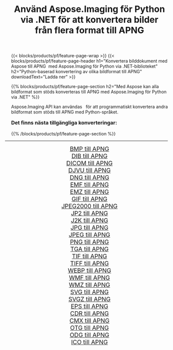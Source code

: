 ﻿---
title: Använd Aspose.Imaging för Python via .NET för att konvertera bilder från flera format till APNG 
weight: 3920
url: /sv/python-net/conversion/to/apng/ 
lang: sv
langdirlevel: 2
locales: zh-hans,ja,it,ru,de,es,fr,nl,id,lt,pl,pt,vi,tr,ko,zh-hant,ar,hi,th,sv,cs,uk,he
description: Du kan använda Aspose.Imaging för Python via .NET-biblioteket för att konvertera från en mängd olika format till APNG
---

{{< blocks/products/pf/feature-page-wrap >}}
{{< blocks/products/pf/feature-page-header h1="Konvertera bilddokument med Aspose till APNG  med Aspose.Imaging för Python via .NET-biblioteket" h2="Python-baserad konvertering av olika bildformat till APNG" downloadText="Ladda ner" >}}


{{% blocks/products/pf/feature-page-section  h2="Med Aspose kan alla bildformat som stöds konverteras till APNG med Aspose.Imaging för Python via .NET" %}}
<p align=justify>Aspose.Imaging API kan användas   för att programmatiskt konvertera andra bildformat som stöds till APNG med Python-språket.</p>
<h3 style="margin-top:16px;">
Det finns nästa tillgängliga konverteringar:
</h3>
{{% /blocks/products/pf/feature-page-section %}}
<div class="container-fluid productfamilypage bg-gray">
    <div class="convertypes bg-gray agp-content section">
        <div class="container">
		<hr style="margin-left:-20px;"/>
		<div class="row other-converters" style="gap: 10px;font-size: 19px;text-align:center;">
		    <div class='col-md-3 other-converter remove-lp remove-rp'><a href="/imaging/sv/python-net/conversion/bmp-to-apng/" style="padding:15px;">BMP till APNG</a></div>
<div class='col-md-3 other-converter remove-lp remove-rp'><a href="/imaging/sv/python-net/conversion/dib-to-apng/" style="padding:15px;">DIB till APNG</a></div>
<div class='col-md-3 other-converter remove-lp remove-rp'><a href="/imaging/sv/python-net/conversion/dicom-to-apng/" style="padding:15px;">DICOM till APNG</a></div>
<div class='col-md-3 other-converter remove-lp remove-rp'><a href="/imaging/sv/python-net/conversion/djvu-to-apng/" style="padding:15px;">DJVU till APNG</a></div>
<div class='col-md-3 other-converter remove-lp remove-rp'><a href="/imaging/sv/python-net/conversion/dng-to-apng/" style="padding:15px;">DNG till APNG</a></div>
<div class='col-md-3 other-converter remove-lp remove-rp'><a href="/imaging/sv/python-net/conversion/emf-to-apng/" style="padding:15px;">EMF till APNG</a></div>
<div class='col-md-3 other-converter remove-lp remove-rp'><a href="/imaging/sv/python-net/conversion/emz-to-apng/" style="padding:15px;">EMZ till APNG</a></div>
<div class='col-md-3 other-converter remove-lp remove-rp'><a href="/imaging/sv/python-net/conversion/gif-to-apng/" style="padding:15px;">GIF till APNG</a></div>
<div class='col-md-3 other-converter remove-lp remove-rp'><a href="/imaging/sv/python-net/conversion/jpeg2000-to-apng/" style="padding:15px;">JPEG2000 till APNG</a></div>
<div class='col-md-3 other-converter remove-lp remove-rp'><a href="/imaging/sv/python-net/conversion/jp2-to-apng/" style="padding:15px;">JP2 till APNG</a></div>
<div class='col-md-3 other-converter remove-lp remove-rp'><a href="/imaging/sv/python-net/conversion/j2k-to-apng/" style="padding:15px;">J2K till APNG</a></div>
<div class='col-md-3 other-converter remove-lp remove-rp'><a href="/imaging/sv/python-net/conversion/jpg-to-apng/" style="padding:15px;">JPG till APNG</a></div>
<div class='col-md-3 other-converter remove-lp remove-rp'><a href="/imaging/sv/python-net/conversion/jpeg-to-apng/" style="padding:15px;">JPEG till APNG</a></div>
<div class='col-md-3 other-converter remove-lp remove-rp'><a href="/imaging/sv/python-net/conversion/png-to-apng/" style="padding:15px;">PNG till APNG</a></div>
<div class='col-md-3 other-converter remove-lp remove-rp'><a href="/imaging/sv/python-net/conversion/tga-to-apng/" style="padding:15px;">TGA till APNG</a></div>
<div class='col-md-3 other-converter remove-lp remove-rp'><a href="/imaging/sv/python-net/conversion/tif-to-apng/" style="padding:15px;">TIF till APNG</a></div>
<div class='col-md-3 other-converter remove-lp remove-rp'><a href="/imaging/sv/python-net/conversion/tiff-to-apng/" style="padding:15px;">TIFF till APNG</a></div>
<div class='col-md-3 other-converter remove-lp remove-rp'><a href="/imaging/sv/python-net/conversion/webp-to-apng/" style="padding:15px;">WEBP till APNG</a></div>
<div class='col-md-3 other-converter remove-lp remove-rp'><a href="/imaging/sv/python-net/conversion/wmf-to-apng/" style="padding:15px;">WMF till APNG</a></div>
<div class='col-md-3 other-converter remove-lp remove-rp'><a href="/imaging/sv/python-net/conversion/wmz-to-apng/" style="padding:15px;">WMZ till APNG</a></div>
<div class='col-md-3 other-converter remove-lp remove-rp'><a href="/imaging/sv/python-net/conversion/svg-to-apng/" style="padding:15px;">SVG till APNG</a></div>
<div class='col-md-3 other-converter remove-lp remove-rp'><a href="/imaging/sv/python-net/conversion/svgz-to-apng/" style="padding:15px;">SVGZ till APNG</a></div>
<div class='col-md-3 other-converter remove-lp remove-rp'><a href="/imaging/sv/python-net/conversion/eps-to-apng/" style="padding:15px;">EPS till APNG</a></div>
<div class='col-md-3 other-converter remove-lp remove-rp'><a href="/imaging/sv/python-net/conversion/cdr-to-apng/" style="padding:15px;">CDR till APNG</a></div>
<div class='col-md-3 other-converter remove-lp remove-rp'><a href="/imaging/sv/python-net/conversion/cmx-to-apng/" style="padding:15px;">CMX till APNG</a></div>
<div class='col-md-3 other-converter remove-lp remove-rp'><a href="/imaging/sv/python-net/conversion/otg-to-apng/" style="padding:15px;">OTG till APNG</a></div>
<div class='col-md-3 other-converter remove-lp remove-rp'><a href="/imaging/sv/python-net/conversion/odg-to-apng/" style="padding:15px;">ODG till APNG</a></div>
<div class='col-md-3 other-converter remove-lp remove-rp'><a href="/imaging/sv/python-net/conversion/ico-to-apng/" style="padding:15px;">ICO till APNG</a></div>
                </div>
        </div>
    </div>
</div>
<br/>

